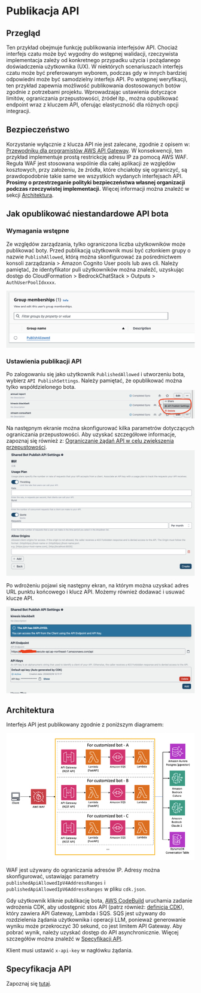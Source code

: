 # Publikacja API

## Przegląd

Ten przykład obejmuje funkcję publikowania interfejsów API. Chociaż interfejs czatu może być wygodny do wstępnej walidacji, rzeczywista implementacja zależy od konkretnego przypadku użycia i pożądanego doświadczenia użytkownika (UX). W niektórych scenariuszach interfejs czatu może być preferowanym wyborem, podczas gdy w innych bardziej odpowiedni może być samodzielny interfejs API. Po wstępnej weryfikacji, ten przykład zapewnia możliwość publikowania dostosowanych botów zgodnie z potrzebami projektu. Wprowadzając ustawienia dotyczące limitów, ograniczania przepustowości, źródeł itp., można opublikować endpoint wraz z kluczem API, oferując elastyczność dla różnych opcji integracji.

## Bezpieczeństwo

Korzystanie wyłącznie z klucza API nie jest zalecane, zgodnie z opisem w: [Przewodniku dla programistów AWS API Gateway](https://docs.aws.amazon.com/apigateway/latest/developerguide/api-gateway-api-usage-plans.html). W konsekwencji, ten przykład implementuje prostą restrickcję adresu IP za pomocą AWS WAF. Reguła WAF jest stosowana wspólnie dla całej aplikacji ze względów kosztowych, przy założeniu, że źródła, które chciałoby się ograniczyć, są prawdopodobnie takie same we wszystkich wydanych interfejsach API. **Prosimy o przestrzeganie polityki bezpieczeństwa własnej organizacji podczas rzeczywistej implementacji.** Więcej informacji można znaleźć w sekcji [Architektura](#architecture).

## Jak opublikować niestandardowe API bota

### Wymagania wstępne

Ze względów zarządzania, tylko ograniczona liczba użytkowników może publikować boty. Przed publikacją użytkownik musi być członkiem grupy o nazwie `PublishAllowed`, którą można skonfigurować za pośrednictwem konsoli zarządzania > Amazon Cognito User pools lub aws cli. Należy pamiętać, że identyfikator puli użytkowników można znaleźć, uzyskując dostęp do CloudFormation > BedrockChatStack > Outputs > `AuthUserPoolIdxxxx`.

![](./imgs/group_membership_publish_allowed.png)

### Ustawienia publikacji API

Po zalogowaniu się jako użytkownik `PublishedAllowed` i utworzeniu bota, wybierz `API PublishSettings`. Należy pamiętać, że opublikować można tylko współdzielonego bota.
![](./imgs/bot_api_publish_screenshot.png)

Na następnym ekranie można skonfigurować kilka parametrów dotyczących ograniczania przepustowości. Aby uzyskać szczegółowe informacje, zapoznaj się również z: [Ograniczanie żądań API w celu zwiększenia przepustowości](https://docs.aws.amazon.com/apigateway/latest/developerguide/api-gateway-request-throttling.html).
![](./imgs/bot_api_publish_screenshot2.png)

Po wdrożeniu pojawi się następny ekran, na którym można uzyskać adres URL punktu końcowego i klucz API. Możemy również dodawać i usuwać klucze API.

![](./imgs/bot_api_publish_screenshot3.png)

## Architektura

Interfejs API jest publikowany zgodnie z poniższym diagramem:

![](./imgs/published_arch.png)

WAF jest używany do ograniczania adresów IP. Adresy można skonfigurować, ustawiając parametry `publishedApiAllowedIpV4AddressRanges` i `publishedApiAllowedIpV6AddressRanges` w pliku `cdk.json`.

Gdy użytkownik kliknie publikację bota, [AWS CodeBuild](https://aws.amazon.com/codebuild/) uruchamia zadanie wdrożenia CDK, aby udostępnić stos API (patrz również: [definicja CDK](../cdk/lib/api-publishment-stack.ts)), który zawiera API Gateway, Lambda i SQS. SQS jest używany do rozdzielenia żądania użytkownika i operacji LLM, ponieważ generowanie wyniku może przekroczyć 30 sekund, co jest limitem API Gateway. Aby pobrać wynik, należy uzyskać dostęp do API asynchronicznie. Więcej szczegółów można znaleźć w [Specyfikacji API](#api-specification).

Klient musi ustawić `x-api-key` w nagłówku żądania.

## Specyfikacja API

Zapoznaj się [tutaj](https://aws-samples.github.io/bedrock-claude-chat).
